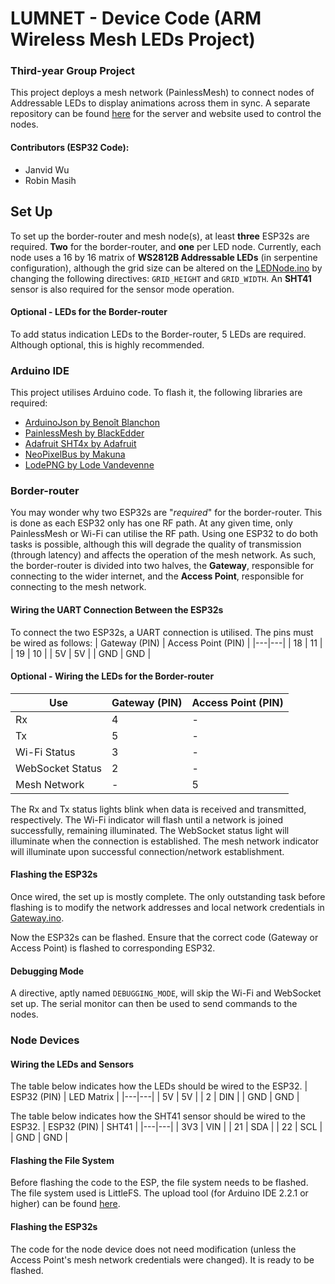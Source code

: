 # LUMNET - Device Code (ARM Wireless Mesh LEDs Project)
### Third-year Group Project
This project deploys a mesh network (PainlessMesh) to connect nodes of Addressable LEDs to display animations across them in sync. A separate repository can be found [here](https://github.com/Shakofalltrades/ARM_LED_APP) for the server and website used to control the nodes.

#### Contributors (ESP32 Code):
- Janvid Wu
- Robin Masih

## Set Up
To set up the border-router and mesh node(s), at least **three** ESP32s are required. **Two** for the border-router, and **one** per LED node. Currently, each node uses a 16 by 16 matrix of **WS2812B Addressable LEDs** (in serpentine configuration), although the grid size can be altered on the [LEDNode.ino](LEDNode/LEDNode.ino) by changing the following directives: `GRID_HEIGHT` and `GRID_WIDTH`. An **SHT41** sensor is also required for the sensor mode operation.
#### Optional - LEDs for the Border-router
To add status indication LEDs to the Border-router, 5 LEDs are required. Although optional, this is highly recommended.

### Arduino IDE
This project utilises Arduino code. To flash it, the following libraries are required:
- [ArduinoJson by Benoît Blanchon](https://github.com/bblanchon/ArduinoJson)
- [PainlessMesh by BlackEdder](https://gitlab.com/painlessMesh/painlessMesh)
- [Adafruit SHT4x by Adafruit](https://github.com/adafruit/Adafruit_SHT4x)
- [NeoPixelBus by Makuna](https://github.com/Makuna/NeoPixelBus)
- [LodePNG by Lode Vandevenne](https://github.com/lvandeve/lodepng?tab=Zlib-1-ov-file#readme)

### Border-router
You may wonder why two ESP32s are "*required*" for the border-router. This is done as each ESP32 only has one RF path. At any given time, only PainlessMesh or Wi-Fi can utilise the RF path. Using one ESP32 to do both tasks is possible, although this will degrade the quality of transmission (through latency) and affects the operation of the mesh network. As such, the border-router is divided into two halves, the **Gateway**, responsible for connecting to the wider internet, and the **Access Point**, responsible for connecting to the mesh network.

#### Wiring the UART Connection Between the ESP32s
To connect the two ESP32s, a UART connection is utilised. The pins must be wired as follows:
| Gateway (PIN) | Access Point (PIN) |
|---|---|
| 18 | 11 |
| 19 | 10 |
| 5V | 5V |
| GND | GND |

#### Optional - Wiring the LEDs for the Border-router
| Use | Gateway (PIN) | Access Point (PIN) |
| -- |---|---|
| Rx | 4 | - |
| Tx | 5 | - |
| Wi-Fi Status| 3 | - |
| WebSocket Status | 2 | - |
| Mesh Network | - | 5 |

The Rx and Tx status lights blink when data is received and transmitted, respectively. The Wi-Fi indicator will flash until a network is joined successfully, remaining illuminated. The WebSocket status light will illuminate when the connection is established. The mesh network indicator will illuminate upon successful connection/network establishment.

#### Flashing the ESP32s
Once wired, the set up is mostly complete. The only outstanding task before flashing is to modify the network addresses and local network credentials in [Gateway.ino](BorderRouter/Gateway/Gateway.ino).

Now the ESP32s can be flashed. Ensure that the correct code (Gateway or Access Point) is flashed to corresponding ESP32.

#### Debugging Mode
A directive, aptly named  `DEBUGGING_MODE`, will skip the Wi-Fi and WebSocket set up. The serial monitor can then be used to send commands to the nodes.

### Node Devices
#### Wiring the LEDs and Sensors
The table below indicates how the LEDs should be wired to the ESP32.
| ESP32 (PIN) | LED Matrix |
|---|---|
| 5V | 5V |
| 2 | DIN |
| GND | GND |

The table below indicates how the SHT41 sensor should be wired to the ESP32.
| ESP32 (PIN) | SHT41 |
|---|---|
| 3V3 | VIN |
| 21 | SDA |
| 22 | SCL |
| GND | GND |

#### Flashing the File System
Before flashing the code to the ESP, the file system needs to be flashed. The file system used is LittleFS. The upload tool (for Arduino IDE 2.2.1 or higher) can be found [here](https://github.com/earlephilhower/arduino-littlefs-upload).

#### Flashing the ESP32s
The code for the node device does not need modification (unless the Access Point's mesh network credentials were changed). It is ready to be flashed.

